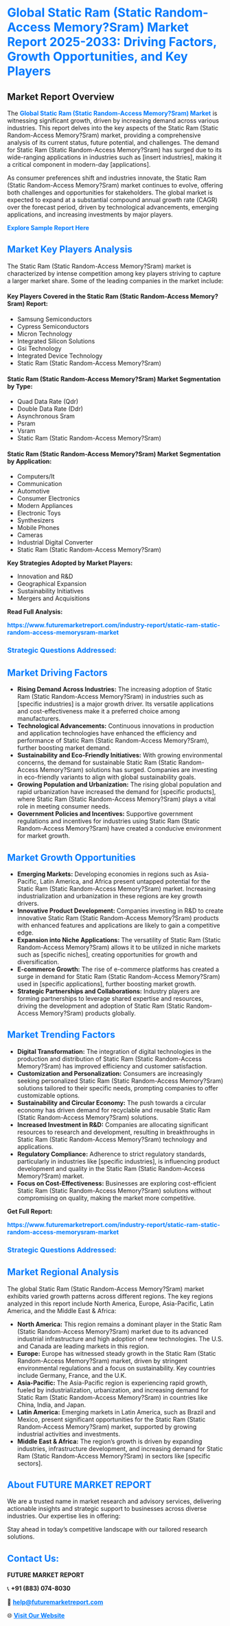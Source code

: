 <h1 style="color: #007BFF;">Global Static Ram (Static Random-Access Memory?Sram) Market Report 2025-2033: Driving Factors, Growth Opportunities, and Key Players</h1>

<section id="overview">
<h2>Market Report Overview</h2>
<p>The <a href="https://www.futuremarketreport.com/industry-report/static-ram-static-random-access-memorysram-market" style="color: #007BFF; text-decoration: none;"><strong>Global Static Ram (Static Random-Access Memory?Sram) Market</strong></a> is witnessing significant growth, driven by increasing demand across various industries. This report delves into the key aspects of the Static Ram (Static Random-Access Memory?Sram) market, providing a comprehensive analysis of its current status, future potential, and challenges. The demand for Static Ram (Static Random-Access Memory?Sram) has surged due to its wide-ranging applications in industries such as [insert industries], making it a critical component in modern-day [applications].</p>
<p>As consumer preferences shift and industries innovate, the Static Ram (Static Random-Access Memory?Sram) market continues to evolve, offering both challenges and opportunities for stakeholders. The global market is expected to expand at a substantial compound annual growth rate (CAGR) over the forecast period, driven by technological advancements, emerging applications, and increasing investments by major players.</p>
</section>

<section id="overview">
<p><a href="https://www.futuremarketreport.com/request-sample/reportId=100964" style="color: #007BFF; text-decoration: none;"><strong>Explore Sample Report Here</strong></a></p>
</section>

<section id="key-players">
<h2 style="color: #007BFF;">Market Key Players Analysis</h2>
<p>The Static Ram (Static Random-Access Memory?Sram) market is characterized by intense competition among key players striving to capture a larger market share. Some of the leading companies in the market include:</p>
<h4>Key Players Covered in the Static Ram (Static Random-Access Memory?Sram) Report:</h4>
<ul><li>Samsung Semiconductors</li><li>Cypress Semiconductors</li><li>Micron Technology</li><li>Integrated Silicon Solutions</li><li>Gsi Technology</li><li>Integrated Device Technology</li><li>Static Ram (Static Random-Access Memory?Sram)</li></ul>
<h4>Static Ram (Static Random-Access Memory?Sram) Market Segmentation by Type:</h4>
<ul><li>Quad Data Rate (Qdr)</li><li>Double Data Rate (Ddr)</li><li>Asynchronous Sram</li><li>Psram</li><li>Vsram</li><li>Static Ram (Static Random-Access Memory?Sram)</li></ul>

<h4>Static Ram (Static Random-Access Memory?Sram) Market Segmentation by Application:</h4>
<ul><li>Computers/It</li><li>Communication</li><li>Automotive</li><li>Consumer Electronics</li><li>Modern Appliances</li><li>Electronic Toys</li><li>Synthesizers</li><li>Mobile Phones</li><li>Cameras</li><li>Industrial Digital Converter</li><li>Static Ram (Static Random-Access Memory?Sram)</li></ul>
<p><strong>Key Strategies Adopted by Market Players:</strong></p>
<ul>
<li>Innovation and R&D</li>
<li>Geographical Expansion</li>
<li>Sustainability Initiatives</li>
<li>Mergers and Acquisitions</li>
</ul>
</section>

<section>
<p><strong>Read Full Analysis: </strong></p><a href="https://www.futuremarketreport.com/industry-report/static-ram-static-random-access-memorysram-market" style="color: #007BFF; text-decoration: none;"><strong>https://www.futuremarketreport.com/industry-report/static-ram-static-random-access-memorysram-market</strong></a>
<h3 style="color: #007BFF;">Strategic Questions Addressed:</h3>
</section>

<section id="driving-factors">
<h2 style="color: #007BFF;">Market Driving Factors</h2>
<ul>
<li><strong>Rising Demand Across Industries:</strong> The increasing adoption of Static Ram (Static Random-Access Memory?Sram) in industries such as [specific industries] is a major growth driver. Its versatile applications and cost-effectiveness make it a preferred choice among manufacturers.</li>
<li><strong>Technological Advancements:</strong> Continuous innovations in production and application technologies have enhanced the efficiency and performance of Static Ram (Static Random-Access Memory?Sram), further boosting market demand.</li>
<li><strong>Sustainability and Eco-Friendly Initiatives:</strong> With growing environmental concerns, the demand for sustainable Static Ram (Static Random-Access Memory?Sram) solutions has surged. Companies are investing in eco-friendly variants to align with global sustainability goals.</li>
<li><strong>Growing Population and Urbanization:</strong> The rising global population and rapid urbanization have increased the demand for [specific products], where Static Ram (Static Random-Access Memory?Sram) plays a vital role in meeting consumer needs.</li>
<li><strong>Government Policies and Incentives:</strong> Supportive government regulations and incentives for industries using Static Ram (Static Random-Access Memory?Sram) have created a conducive environment for market growth.</li>
</ul>
</section>

<section id="growth-opportunities">
<h2 style="color: #007BFF;">Market Growth Opportunities</h2>
<ul>
<li><strong>Emerging Markets:</strong> Developing economies in regions such as Asia-Pacific, Latin America, and Africa present untapped potential for the Static Ram (Static Random-Access Memory?Sram) market. Increasing industrialization and urbanization in these regions are key growth drivers.</li>
<li><strong>Innovative Product Development:</strong> Companies investing in R&D to create innovative Static Ram (Static Random-Access Memory?Sram) products with enhanced features and applications are likely to gain a competitive edge.</li>
<li><strong>Expansion into Niche Applications:</strong> The versatility of Static Ram (Static Random-Access Memory?Sram) allows it to be utilized in niche markets such as [specific niches], creating opportunities for growth and diversification.</li>
<li><strong>E-commerce Growth:</strong> The rise of e-commerce platforms has created a surge in demand for Static Ram (Static Random-Access Memory?Sram) used in [specific applications], further boosting market growth.</li>
<li><strong>Strategic Partnerships and Collaborations:</strong> Industry players are forming partnerships to leverage shared expertise and resources, driving the development and adoption of Static Ram (Static Random-Access Memory?Sram) products globally.</li>
</ul>
</section>

<section id="trending-factors">
<h2 style="color: #007BFF;">Market Trending Factors</h2>
<ul>
<li><strong>Digital Transformation:</strong> The integration of digital technologies in the production and distribution of Static Ram (Static Random-Access Memory?Sram) has improved efficiency and customer satisfaction.</li>
<li><strong>Customization and Personalization:</strong> Consumers are increasingly seeking personalized Static Ram (Static Random-Access Memory?Sram) solutions tailored to their specific needs, prompting companies to offer customizable options.</li>
<li><strong>Sustainability and Circular Economy:</strong> The push towards a circular economy has driven demand for recyclable and reusable Static Ram (Static Random-Access Memory?Sram) solutions.</li>
<li><strong>Increased Investment in R&D:</strong> Companies are allocating significant resources to research and development, resulting in breakthroughs in Static Ram (Static Random-Access Memory?Sram) technology and applications.</li>
<li><strong>Regulatory Compliance:</strong> Adherence to strict regulatory standards, particularly in industries like [specific industries], is influencing product development and quality in the Static Ram (Static Random-Access Memory?Sram) market.</li>
<li><strong>Focus on Cost-Effectiveness:</strong> Businesses are exploring cost-efficient Static Ram (Static Random-Access Memory?Sram) solutions without compromising on quality, making the market more competitive.</li>
</ul>
</section>

<section>
<p><strong>Get Full Report: </strong></p><a href="https://www.futuremarketreport.com/industry-report/static-ram-static-random-access-memorysram-market" style="color: #007BFF; text-decoration: none;"><strong>https://www.futuremarketreport.com/industry-report/static-ram-static-random-access-memorysram-market</strong></a>
<h3 style="color: #007BFF;">Strategic Questions Addressed:</h3>
</section>


<section id="regional-analysis">
<h2 style="color: #007BFF;">Market Regional Analysis</h2>
<p>The global Static Ram (Static Random-Access Memory?Sram) market exhibits varied growth patterns across different regions. The key regions analyzed in this report include North America, Europe, Asia-Pacific, Latin America, and the Middle East & Africa:</p>
<ul>
<li><strong>North America:</strong> This region remains a dominant player in the Static Ram (Static Random-Access Memory?Sram) market due to its advanced industrial infrastructure and high adoption of new technologies. The U.S. and Canada are leading markets in this region.</li>
<li><strong>Europe:</strong> Europe has witnessed steady growth in the Static Ram (Static Random-Access Memory?Sram) market, driven by stringent environmental regulations and a focus on sustainability. Key countries include Germany, France, and the U.K.</li>
<li><strong>Asia-Pacific:</strong> The Asia-Pacific region is experiencing rapid growth, fueled by industrialization, urbanization, and increasing demand for Static Ram (Static Random-Access Memory?Sram) in countries like China, India, and Japan.</li>
<li><strong>Latin America:</strong> Emerging markets in Latin America, such as Brazil and Mexico, present significant opportunities for the Static Ram (Static Random-Access Memory?Sram) market, supported by growing industrial activities and investments.</li>
<li><strong>Middle East & Africa:</strong> The region’s growth is driven by expanding industries, infrastructure development, and increasing demand for Static Ram (Static Random-Access Memory?Sram) in sectors like [specific sectors].</li>
</ul>
</section>

<footer>
<h2 style="color: #007BFF;">About FUTURE MARKET REPORT</h2>
<p>We are a trusted name in market research and advisory services, delivering actionable insights and strategic support to businesses across diverse industries. Our expertise lies in offering:</p>

<p>Stay ahead in today’s competitive landscape with our tailored research solutions.</p>

<h2 style="color: #007BFF;">Contact Us:</h2>
<p><strong>FUTURE MARKET REPORT</strong></p>
<p>📞 <strong>+91 (883) 074-8030</strong></p>
<p>📧 <strong><a href="mailto:help@futuremarketreport.com" style="color: #007BFF;">help@futuremarketreport.com</a></strong></p>
<p>🌐 <strong><a href="https://www.futuremarketreport.com/" style="color: #007BFF;">Visit Our Website</a></strong></p>
</footer>